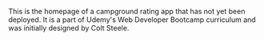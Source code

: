This is the homepage of a campground rating app that has not yet been deployed. It is a part of Udemy's Web Developer Bootcamp curriculum and was initially designed by Colt Steele.

